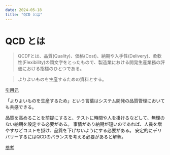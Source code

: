 ```yaml
---
date: 2024-05-18
title: "QCD とは"
---
```


# QCD とは

> QCDFとは、品質(Quality)、価格(Cost)、納期や入手性(Delivery)、柔軟性(Flexibility)の頭文字をとったもので、製造業における開発生産業務の評価における指標のひとつである。

> よりよいものを生産するための資料とする。

[引用元](https://ja.wikipedia.org/wiki/QCDF)

「よりよいものを生産するため」という言葉はシステム開発の品質管理においても共感できる。

品質を高めることを前提にすると、テストに時間や人を掛けるなどして、無理のない納期を設定する必要がある。
事情があり納期が短いのであれば、人員を増やすなどコストを掛け、品質を下げないようにする必要がある。
安定的にデリバリーするにはQCDのバランスを考える必要があると解釈。

[参考](https://www.keyence.co.jp/ss/general/manufacture-tips/qcd.jsp)
